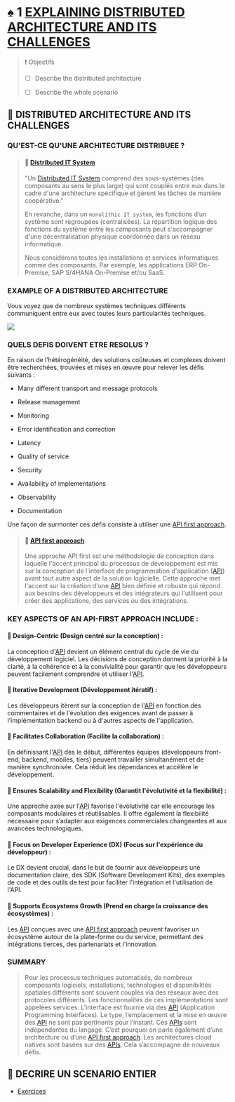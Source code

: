 # ♠ 1 [EXPLAINING DISTRIBUTED ARCHITECTURE AND ITS CHALLENGES](https://learning.sap.com/learning-journeys/developing-with-sap-integration-suite/explaining-distributed-architecture-and-their-challenges_ebcaa544-f5ca-4351-b6b6-5eb471ec1464)

> :exclamation: Objectifs
>
> - [ ] Describe the distributed architecture
>
> - [ ] Describe the whole scenario

## :closed_book: DISTRIBUTED ARCHITECTURE AND ITS CHALLENGES

### QU'EST-CE QU'UNE ARCHITECTURE DISTRIBUEE ?

> #### :bookmark: [Distributed IT System](../☼%20UNIT%200%20-%20Lexicon/♠%20Distributed%20Architecture.md)
>
> "Un [Distributed IT System](../☼%20UNIT%200%20-%20Lexicon/♠%20Distributed%20Architecture.md) comprend des sous-systèmes (des composants au sens le plus large) qui sont couplés entre eux dans le cadre d'une architecture spécifique et gèrent les tâches de manière coopérative."
>
> En revanche, dans un `monolithic IT system`, les fonctions d’un système sont regroupées (centralisées). La répartition logique des fonctions du système entre les composants peut s'accompagner d'une décentralisation physique coordonnée dans un réseau informatique.
>
> Nous considérons toutes les installations et services informatiques comme des composants. Par exemple, les applications ERP On-Premise, SAP S/4HANA On-Premise et/ou SaaS.

### EXAMPLE OF A DISTRIBUTED ARCHITECTURE

Vous voyez que de nombreux systèmes techniques différents communiquent entre eux avec toutes leurs particularités techniques.

![](./RESSOURCES/CLD900_U1L1_001.png)

### QUELS DEFIS DOIVENT ETRE RESOLUS ?

En raison de l’hétérogénéité, des solutions coûteuses et complexes doivent être recherchées, trouvées et mises en œuvre pour relever les défis suivants :

- Many different transport and message protocols

- Release management

- Monitoring

- Error identification and correction

- Latency

- Quality of service

- Security

- Availability of implementations

- Observability

- Documentation

Une façon de surmonter ces défis consiste à utiliser une [API first approach](../☼%20UNIT%200%20-%20Lexicon/♠%20API%20First%20Approach.md).

> #### :bookmark: [API first approach](../☼%20UNIT%200%20-%20Lexicon/♠%20API%20First%20Approach.md)
>
> Une approche API first est une méthodologie de conception dans laquelle l'accent principal du processus de développement est mis sur la conception de l'interface de programmation d'application ([API](../☼%20UNIT%200%20-%20Lexicon/♠%20API.md)) avant tout autre aspect de la solution logicielle. Cette approche met l'accent sur la création d'une [API](../☼%20UNIT%200%20-%20Lexicon/♠%20API.md) bien définie et robuste qui répond aux besoins des développeurs et des intégrateurs qui l'utilisent pour créer des applications, des services ou des intégrations.

### KEY ASPECTS OF AN API-FIRST APPROACH INCLUDE :

#### :small_red_triangle_down: Design-Centric (Design centré sur la conception) :

La conception d'[API](../☼%20UNIT%200%20-%20Lexicon/♠%20API.md) devient un élément central du cycle de vie du développement logiciel. Les décisions de conception donnent la priorité à la clarté, à la cohérence et à la convivialité pour garantir que les développeurs peuvent facilement comprendre et utiliser l'[API](../☼%20UNIT%200%20-%20Lexicon/♠%20API.md).

#### :small_red_triangle_down: Iterative Development (Développement itératif) :

Les développeurs itèrent sur la conception de l'[API](../☼%20UNIT%200%20-%20Lexicon/♠%20API.md) en fonction des commentaires et de l'évolution des exigences avant de passer à l'implémentation backend ou à d'autres aspects de l'application.

#### :small_red_triangle_down: Facilitates Collaboration (Facilite la collaboration) :

En définissant l'[API](../☼%20UNIT%200%20-%20Lexicon/♠%20API.md) dès le début, différentes équipes (développeurs front-end, backend, mobiles, tiers) peuvent travailler simultanément et de manière synchronisée. Cela réduit les dépendances et accélère le développement.

#### :small_red_triangle_down: Ensures Scalability and Flexibility (Garantit l'évolutivité et la flexibilité) :

Une approche axée sur l'[API](../☼%20UNIT%200%20-%20Lexicon/♠%20API.md) favorise l'évolutivité car elle encourage les composants modulaires et réutilisables. Il offre également la flexibilité nécessaire pour s’adapter aux exigences commerciales changeantes et aux avancées technologiques.

#### :small_red_triangle_down: Focus on Developer Experience (DX) (Focus sur l'expérience du développeur) :

Le DX devient crucial, dans le but de fournir aux développeurs une documentation claire, des SDK (Software Development Kits), des exemples de code et des outils de test pour faciliter l'intégration et l'utilisation de l'API.

#### :small_red_triangle_down: Supports Ecosystems Growth (Prend en charge la croissance des écosystèmes) :

Les [API](../☼%20UNIT%200%20-%20Lexicon/♠%20API.md) conçues avec une [API first approach](../☼%20UNIT%200%20-%20Lexicon/♠%20API%20First%20Approach.md) peuvent favoriser un écosystème autour de la plate-forme ou du service, permettant des intégrations tierces, des partenariats et l'innovation.

### SUMMARY

> Pour les processus techniques automatisés, de nombreux composants logiciels, installations, technologies et disponibilités spatiales différents sont souvent couplés via des réseaux avec des protocoles différents. Les fonctionnalités de ces implémentations sont appelées services. L'interface est fournie via des [API](../☼%20UNIT%200%20-%20Lexicon/♠%20API.md) (Application Programming Interfaces). Le type, l’emplacement et la mise en œuvre des [API](../☼%20UNIT%200%20-%20Lexicon/♠%20API.md) ne sont pas pertinents pour l’instant. Ces [APIs](../☼%20UNIT%200%20-%20Lexicon/♠%20API.md) sont indépendantes du langage. C’est pourquoi on parle également d’une architecture ou d’une [API first approach](../☼%20UNIT%200%20-%20Lexicon/♠%20API%20First%20Approach.md). Les architectures cloud natives sont basées sur des [APIs](../☼%20UNIT%200%20-%20Lexicon/♠%20API.md). Cela s’accompagne de nouveaux défis.

## :closed_book: DECRIRE UN SCENARIO ENTIER

- [Exercices](hhttps://learning.sap.com/learning-journeys/developing-with-sap-integration-suite/explaining-distributed-architecture-and-their-challenges_ebcaa544-f5ca-4351-b6b6-5eb471ec1464)
